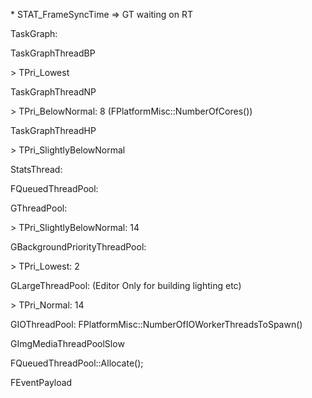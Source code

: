 \* STAT_FrameSyncTime => GT waiting on RT

TaskGraph:

TaskGraphThreadBP

\> TPri_Lowest

TaskGraphThreadNP

\> TPri_BelowNormal: 8 (FPlatformMisc::NumberOfCores())

TaskGraphThreadHP

\> TPri_SlightlyBelowNormal

StatsThread:

FQueuedThreadPool:

GThreadPool:

\> TPri_SlightlyBelowNormal: 14

GBackgroundPriorityThreadPool:

\> TPri_Lowest: 2

GLargeThreadPool: (Editor Only for building lighting etc)

\> TPri_Normal: 14

GIOThreadPool: FPlatformMisc::NumberOfIOWorkerThreadsToSpawn()

GImgMediaThreadPoolSlow

FQueuedThreadPool::Allocate();

FEventPayload
